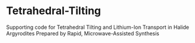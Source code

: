 # Tetrahedral-Tilting
Supporting code for Tetrahedral Tilting and Lithium-Ion Transport in Halide Argyrodites Prepared by Rapid, Microwave-Assisted Synthesis
